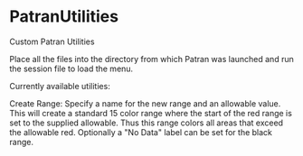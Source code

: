 # PatranUtilities
Custom Patran Utilities

Place all the files into the directory from which Patran was launched and run the session file to load the menu.

Currently available utilities:

Create Range:
Specify a name for the new range and an allowable value.
This will create a standard 15 color range where the start of the red range is set to the supplied allowable. 
Thus this range colors all areas that exceed the allowable red. Optionally a "No Data" label can be set for the black range.
